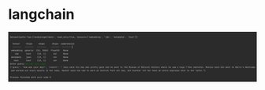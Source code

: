 # langchain
![MachineLearning](https://github.com/andysingal/langchain/blob/main/Images/Screen%20Shot%202023-04-24%20at%204.56.57%20PM.png)
